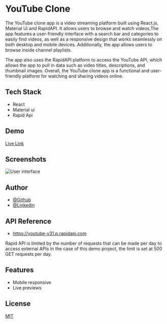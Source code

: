 
# YouTube Clone  

The YouTube clone app is a video streaming platform built using React.js, Material Ui and RapidAPI. It allows users to browse and watch videos,The app features a user-friendly interface with a search bar and categories to easily find videos, as well as a responsive design that works seamlessly on both desktop and mobile devices. Additionally, the app allows users to browse inside channel playlists.

The app also uses the RapidAPI platform to access the YouTube API, which allows the app to pull in data such as video titles, descriptions, and thumbnail images. Overall, the YouTube clone app is a functional and user-friendly platform for watching and sharing videos online.

## Tech Stack
 
- React
- Material ui
- Rapid Api







## Demo

[Live Link](https://youtubeversion2.netlify.app/)


## Screenshots

![User interface](images\memory.png)


## Author

- [@Github](https://github.com/hasanmd91?tab=repositories)
- [@Linkedin](https://www.linkedin.com/in/hasanmd91/?originalSubdomain=fi)


## API Reference

- https://youtube-v31.p.rapidapi.com
    

Rapid API is limited by the number of requests that can be made per day to access external APIs
In the case of this demo project, the limit is set at 500 GET requests per day.


## Features

- Mobile responsive 
- Live previews



## License

[MIT](https://choosealicense.com/licenses/mit/)

